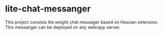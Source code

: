 # lite-chat-messanger
This project consists lite weight chat messager based on Hessian extension. This messanger can be deployed on any web/app server.

